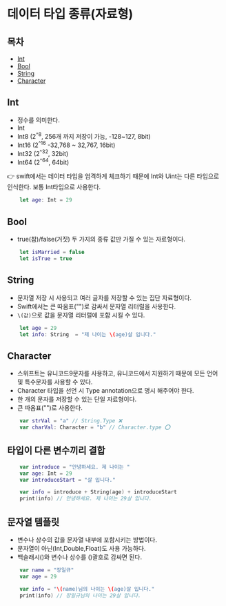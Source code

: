 # 데이터 타입 종류(자료형)

## 목차

- [Int](##Int)
- [Bool](##Bool)
- [String](##String)
- [Character](##Character)


## **Int**

- 정수를 의미한다.
- Int
- Int8 (2<sup>^8</sup>, 256개 까지 저장이 가능, -128~127, 8bit)
- Int16 (2<sup>^16</sup> -32,768 ~ 32,767, 16bit)
- Int32 (2<sup>^32</sup>, 32bit)
- Int64 (2<sup>^64</sup>, 64bit)

👉 swift에서는 데이터 타입을 엄격하게 체크하기 때문에 Int와 Uint는 다른 타입으로 인식한다. 보통 Int타입으로 사용한다.

```swift
    let age: Int = 29
```

## **Bool**

- true(참)/false(거짓) 두 가지의 종류 값만 가질 수 있는 자료형이다.

```swift
    let isMarried = false
    let isTrue = true
```

## **String**

- 문자열 저장 시 사용되고 여러 글자를 저장할 수 있는 집단 자료형이다.
- Swift에서는 큰 따옴표("")로 감싸서 문자열 리터럴을 사용한다.
- `\(값)`으로 값을 문자열 리터럴에 포함 시킬 수 있다.

```swift
    let age = 29
    let info: String  = "제 나이는 \(age)살 입니다."
```

## **Character**

- 스위프트는 유니코드9문자를 사용하고, 유니코드에서 지원하기 때문에 모든 언어 및 특수문자를 사용할 수 있다.
- Character 타입을 선언 시 Type annotation으로 명시 해주어야 한다.
- 한 개의 문자를 저장할 수 있는 단일 자료형이다.
- 큰 따옴표("")로 사용한다.

```swift
    var strVal = "a" // String.Type ❌
    var charVal: Character = "b" // Character.type ⭕️
```

## **타입이 다른 변수끼리 결합**

```swift
    var introduce = "안녕하세요. 제 나이는 "
    var age: Int = 29
    var introduceStart = "살 입니다."

    var info = introduce + String(age) + introduceStart
    print(info) // 안녕하세요. 제 나이는 29살 입니다.
```

## **문자열 템플릿**

- 변수나 상수의 값을 문자열 내부에 포함시키는 방법이다. 
- 문자열이 아닌(Int,Double,Float)도 사용 가능하다.
- 백슬래시(\)와 변수나 상수를 ()괄호로 감싸면 된다.

```swift
    var name = "장일규"
    var age = 29

    var info = "\(name)님의 나이는 \(age)살 입니다."
    print(info) // 장일규님의 나이는 29살 입니다.
```